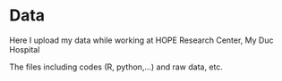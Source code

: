 # Data

Here I upload my data while working at HOPE Research Center, My Duc Hospital

The files including codes (R, python,...) and raw data, etc.

